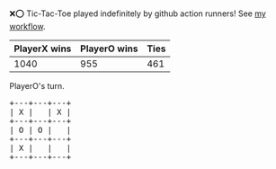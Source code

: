 :x::o: Tic-Tac-Toe played indefinitely by github action runners! See [my workflow](.github/workflows/play.yaml).

|PlayerX wins|PlayerO wins|Ties|
|-|-|-|
|1040|955|461|

PlayerO's turn.

<pre>
+---+---+---+
| X |   | X |
+---+---+---+
| O | O |   |
+---+---+---+
| X |   |   |
+---+---+---+
</pre>